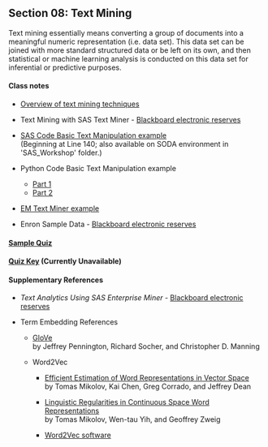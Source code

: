##	Section 08: Text Mining

Text mining essentially means converting a group of documents into a meaningful numeric representation (i.e. data set). This data set can be joined with more standard structured data or be left on its own, and then statistical or machine learning analysis is conducted on this data set for inferential or predictive purposes.

#### Class notes

* [Overview of text mining techniques](notes/instructor_notes.pdf)

* Text Mining with SAS Text Miner - [Blackboard electronic reserves](https://blackboard.gwu.edu)

* [SAS Code Basic Text Manipulation example](https://github.com/sassoftware/enlighten-apply/blob/master/SAS_GWU_examples/3_xml_json_text.sas)</br>
(Beginning at Line 140; also available on SODA environment in 'SAS_Workshop' folder.)

* Python Code Basic Text Manipulation example
  * [Part 1](https://github.com/jphall663/bellarmine_py_intro/blob/master/solutions/solution_2.py)
  * [Part 2](https://github.com/jphall663/bellarmine_py_intro/blob/master/solutions/solution_3.py)

* [EM Text Miner example](xml/08_text_mining.xml)

* Enron Sample Data - [Blackboard electronic reserves](https://blackboard.gwu.edu)

#### [Sample Quiz](quiz/sample/quiz_8.pdf)

#### [Quiz Key](quiz/key/quiz_8_key.pdf) (Currently Unavailable)

#### Supplementary References

* *Text Analytics Using SAS Enterprise Miner* - [Blackboard electronic reserves](https://blackboard.gwu.edu)

* Term Embedding References

  * [GloVe](https://nlp.stanford.edu/projects/glove/)</br>
    by Jeffrey Pennington, Richard Socher, and Christopher D. Manning

  * Word2Vec

    * [Efficient Estimation of Word Representations in Vector Space](https://arxiv.org/pdf/1301.3781.pdf)</br>
      by Tomas Mikolov, Kai Chen, Greg Corrado, and Jeffrey Dean

    * [Linguistic Regularities in Continuous Space Word Representations](http://www.aclweb.org/anthology/N13-1090)</br>
      by Tomas Mikolov, Wen-tau Yih, and Geoffrey Zweig

    * [Word2Vec software](https://code.google.com/archive/p/word2vec/)



